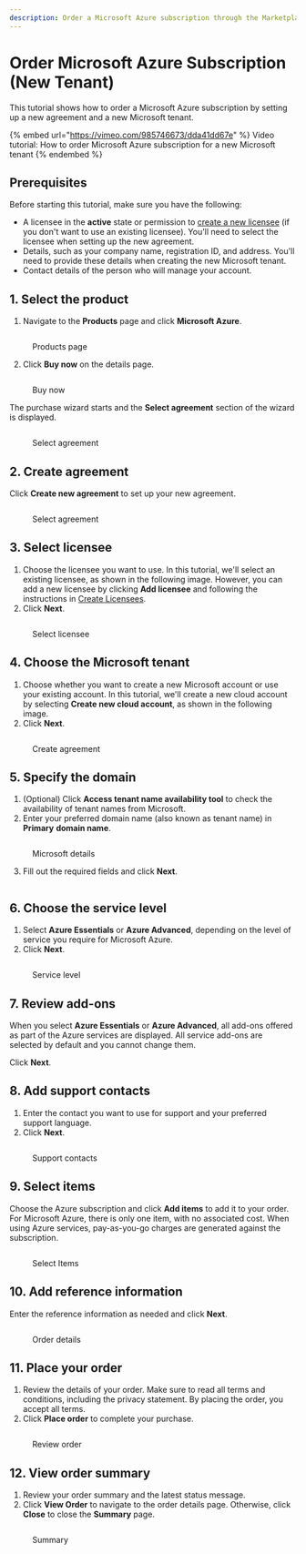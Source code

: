 ```yaml
---
description: Order a Microsoft Azure subscription through the Marketplace Platform.
---
```


# Order Microsoft Azure Subscription (New Tenant)

This tutorial shows how to order a Microsoft Azure subscription by setting up a new agreement and a new Microsoft tenant.

{% embed url="https://vimeo.com/985746673/dda41dd67e" %}
Video tutorial: How to order Microsoft Azure subscription for a new Microsoft tenant
{% endembed %}

## Prerequisites

Before starting this tutorial, make sure you have the following:

* A licensee in the **active** state or permission to [create a new licensee](../../../modules-and-features/settings/licensees/create-licensees.md) (if you don't want to use an existing licensee). You'll need to select the licensee when setting up the new agreement.&#x20;
* Details, such as your company name, registration ID, and address. You'll need to provide these details when creating the new Microsoft tenant.
* Contact details of the person who will manage your account.&#x20;

## &#x31;**.** Select the product <a href="#id-1.-launch-the-purchase-wizard" id="id-1.-launch-the-purchase-wizard"></a>

1. Navigate to the **Products** page and click **Microsoft Azure**.&#x20;

<figure><img src="../../../.gitbook/assets/Azure.png" alt=""><figcaption><p>Products page</p></figcaption></figure>

2. Click **Buy now** on the details page.

<figure><img src="../../../.gitbook/assets/Azure BuyNow.png" alt=""><figcaption><p>Buy now</p></figcaption></figure>

The purchase wizard starts and the **Select agreement** section of the wizard is displayed.

<figure><img src="../../../.gitbook/assets/image (138).png" alt=""><figcaption><p>Select agreement</p></figcaption></figure>

## 2. Create agreement

Click **Create new agreement** to set up your new agreement.

<figure><img src="../../../.gitbook/assets/image (139).png" alt=""><figcaption><p>Select agreement</p></figcaption></figure>

## 3. Select licensee

1. Choose the licensee you want to use. In this tutorial, we'll select an existing licensee, as shown in the following image. However, you can add a new licensee by clicking **Add licensee** and following the instructions in [Create Licensees](../../../modules-and-features/settings/licensees/create-licensees.md).
2. Click **Next**.&#x20;

<figure><img src="../../../.gitbook/assets/image (140).png" alt=""><figcaption><p>Select licensee</p></figcaption></figure>

## 4. Choose the Microsoft tenant

1. Choose whether you want to create a new Microsoft account or use your existing account. In this tutorial, we'll create a new cloud account by selecting **Create new cloud account**, as shown in the following image.
2. Click **Next**.

<figure><img src="../../../.gitbook/assets/image (141).png" alt=""><figcaption><p>Create agreement</p></figcaption></figure>

## 5. Specify the domain

1. (Optional) Click **Access tenant name availability tool** to check the availability of tenant names from Microsoft.
2. Enter your preferred domain name (also known as tenant name) in **Primary** **domain name**.&#x20;

<figure><img src="../../../.gitbook/assets/image (142).png" alt=""><figcaption><p>Microsoft details</p></figcaption></figure>

3. Fill out the required fields and click **Next**.

<figure><img src="../../../.gitbook/assets/image (143).png" alt=""><figcaption></figcaption></figure>

## 6. Choose the service level

1. Select **Azure Essentials** or **Azure Advanced**, depending on the level of service you require for Microsoft Azure.&#x20;
2. Click **Next**.

<figure><img src="../../../.gitbook/assets/image (145).png" alt=""><figcaption><p>Service level</p></figcaption></figure>

## 7. Review add-ons

When you select **Azure Essentials** or **Azure Advanced**, all add-ons offered as part of the Azure services are displayed. All service add-ons are selected by default and you cannot change them.&#x20;

Click **Next**.

## 8. Add support contacts

1. Enter the contact you want to use for support and your preferred support language.&#x20;
2. Click **Next**.

<figure><img src="../../../.gitbook/assets/image (146).png" alt=""><figcaption><p>Support contacts</p></figcaption></figure>

## 9. Select items

Choose the Azure subscription and click **Add items** to add it to your order. For Microsoft Azure, there is only one item, with no associated cost. When using Azure services, pay-as-you-go charges are generated against the subscription.

<figure><img src="../../../.gitbook/assets/image (147).png" alt=""><figcaption><p>Select Items</p></figcaption></figure>

## 10. Add reference information

Enter the reference information as needed and click **Next**.

<figure><img src="../../../.gitbook/assets/image (148).png" alt=""><figcaption><p>Order details</p></figcaption></figure>

## 11. Place your order

1. Review the details of your order. Make sure to read all terms and conditions, including the privacy statement. By placing the order, you accept all terms.
2. Click **Place order** to complete your purchase.

<figure><img src="../../../.gitbook/assets/image (149).png" alt=""><figcaption><p>Review order</p></figcaption></figure>

## 12. View order summary

1. Review your order summary and the latest status message.
2. Click **View Order** to navigate to the order details page. Otherwise, click **Close** to close the **Summary** page.

<figure><img src="../../../.gitbook/assets/image (150).png" alt=""><figcaption><p>Summary</p></figcaption></figure>
